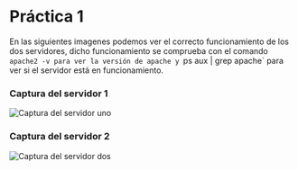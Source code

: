 # Práctica 1
En las siguientes imagenes podemos ver el correcto funcionamiento de los dos servidores, dicho funcionamiento se comprueba con el comando `apache2 -v para ver la versión de apache y `ps aux | grep apache` para ver si el servidor está en funcionamiento.
### Captura del servidor 1
![Captura del servidor uno](http://imgur.com/nq22oC0.jpg "Captura del servidor uno")
### Captura del servidor 2
![Captura del servidor dos](http://imgur.com/8VWFtkn.jpg "Captura del servidor dos")